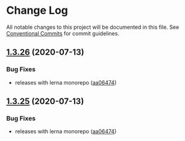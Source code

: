 # Change Log

All notable changes to this project will be documented in this file.
See [Conventional Commits](https://conventionalcommits.org) for commit guidelines.

## [1.3.26](https://github.com/carvjs/snowpack/compare/@carv/snowpack-scripts@1.3.24...@carv/snowpack-scripts@1.3.26) (2020-07-13)

### Bug Fixes

- releases with lerna monorepo ([aa06474](https://github.com/carvjs/snowpack/commit/aa064743015951d309246293dc2fa03d1669654c))

## [1.3.25](https://github.com/carvjs/snowpack/compare/@carv/snowpack-scripts@1.3.24...@carv/snowpack-scripts@1.3.25) (2020-07-13)

### Bug Fixes

- releases with lerna monorepo ([aa06474](https://github.com/carvjs/snowpack/commit/aa064743015951d309246293dc2fa03d1669654c))
